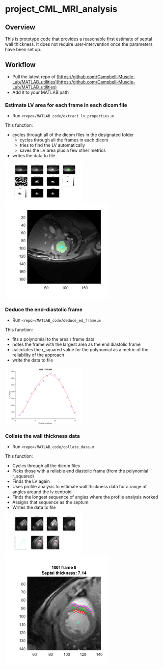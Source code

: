 # project_CML_MRI_analysis

## Overview

This is prototype code that provides a reasonable first estimate of septal wall thickness. It does not require user-intervention once the parameters have been set up.

## Workflow

+ Pull the latest repo of [https://github.com/Campbell-Muscle-Lab/MATLAB_utilities](https://github.com/Campbell-Muscle-Lab/MATLAB_utilities)
+ Add it to your MATLAB path


### Estimate LV area for each frame in each dicom file

+ Run `<repo>/MATLAB_code/extract_lv_properties.m`

This function:
+ cycles through all of the dicom files in the designated folder
  + cycles through all the frames in each dicom
  + tries to find the LV automatically
  + saves the LV area plus a few other metrics
+ writes the data to file

<img src="doc_images/identify_lv_workflow.png" width="50%">

<img src="doc_images/identify_lv.png">


### Deduce the end-diastolic frame

+ Run `<repo>/MATLAB_code/deduce_ed_frame.m`

This function:
+ fits a polynomial to the area / frame data
+ notes the frame with the largest area as the end diastolic frame
+ calculates the r_squared value for the polynomial as a metric of the reliability of the approach
+ write the data to file

<img src="doc_images/area_by_frame.png" width="50%">


### Collate the wall thickness data

+ Run `<repo>/MATLAB_code/collate_data.m`

This function:
+ Cycles through all the dicom files
+ Picks those with a reliable end diastolic frame (from the polynomial r_squared)
+ Finds the LV again
+ Uses profile analysis to estimate wall thickness data for a range of angles around the lv centroid
+ Finds the longest sequence of angles where the profile analysis worked
+ Assigns that sequence as the septum
+ Writes the data to file

<img src="doc_images/wall_thickness_workflow.png" width="50%">

<img src="doc_images/wall_thickness.png">
